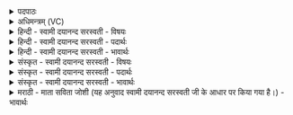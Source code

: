 <details><summary>पदपाठः</summary>

रेव॑तीः। रम॑ध्वम्। अ॒स्मिन्। योनौ॑। अ॒स्मिन्। गो॒ष्ठे। गो॒स्थ इति॑ गो॒ऽस्थे॑। अ॒स्मिन्। लो॒के। अ॒स्मिन्। क्षये॑। इ॒ह। ए॒व। स्त॒। मा। अप॑। गा॒त॒। २१।
</details>

<details><summary>अधिमन्त्रम् (VC)</summary>

- विश्वेदेवा देवताः
- याज्ञवल्क्यः
- उष्णिक्
- ऋषभः
</details>

<details><summary>हिन्दी - स्वामी दयानन्द सरस्वती - विषयः</summary>

अब विद्वानों के सत्कार के लिये उपदेश अगले मन्त्र में किया है ॥
</details>

<details><summary>हिन्दी - स्वामी दयानन्द सरस्वती - पदार्थः</summary>

पदार्थान्वयभाषाः -  हे मनुष्यो ! जो (रेवतीः) विद्या, धन, इन्द्रिय, पशु और पृथिवी के राज्य आदि से युक्त श्रेष्ठ नीति (स्त) हैं वे (अस्मिन्) इस (योनौ) जन्मस्थल (अस्मिन् गोष्ठे) इन्द्रिय वा पशु आदि के रहने के स्थान (अस्मिँल्लोके) संसार वा (अस्मिन् क्षये) अपने रचे हुए घरों में (रमध्वम्) रमण करें, ऐसी इच्छा करते हुए तुम लोग (इहैव) इन्हीं में प्रवृत्त होओ अर्थात् (मापगात) इनसे दूर कभी मत जाओ ॥२१॥
</details>

<details><summary>हिन्दी - स्वामी दयानन्द सरस्वती - भावार्थः</summary>

भावार्थभाषाः -  जहाँ विद्वान् लोग निवास करते हैं, वहाँ प्रजा विद्या, उत्तम शिक्षा और धनवाली होकर निरन्तर सुखों से युक्त होती है। इससे मनुष्यों को ऐसी इच्छा करनी चाहिये कि हमारा और विद्वानों का नित्य समागम बना रहे अर्थात् कभी हम लोग विरोध से पृथक् न होवें ॥२१॥
</details>

<details><summary>संस्कृत - स्वामी दयानन्द सरस्वती - विषयः</summary>

अथ विदुषां सत्कारायोपदिश्यते ॥
</details>

<details><summary>संस्कृत - स्वामी दयानन्द सरस्वती - पदार्थः</summary>

पदार्थान्वयभाषाः -  हे मनुष्याः ! प्रशस्ता नीत्यादयो रेवती रेवत्यस्ता अस्मिन् योनावस्मिन् गोष्ठेऽस्मिन् लोकेऽस्मिन् क्षये रमध्वं रमन्तामितीच्छन्तो भवन्त इहैतेष्वेव नित्यं प्रवर्तन्ताम्, किन्त्वेतेभ्यो मापगात कदाचिद् दूरं मा गच्छन्तु ॥२१॥
</details>

<details><summary>संस्कृत - स्वामी दयानन्द सरस्वती - भावार्थः</summary>

भावार्थभाषाः -  यत्र विद्वांसो निवसन्ति तत्र विद्यादीनां गुणानां निवासात् प्रजा विद्यासुशिक्षाधनवत्यो भूत्वा नित्यं सुखेन सह युञ्जते। तस्मात् सर्वैरेवमिच्छा कार्याऽस्माकं सङ्गसमीपाद् विद्वांसो विदुषां समीपाच्च वयं कदाचिद् दूरे मा भवेमेति ॥२१॥
</details>

<details><summary>मराठी - माता सविता जोशी (यह अनुवाद स्वामी दयानन्द सरस्वती जी के आधार पर किया गया है।) - भावार्थः</summary>

भावार्थभाषाः -  जेथे विद्वानांचा निवास असतो. तेथील प्रजा ज्ञान व उत्तम शिक्षण ग्रहण करते व श्रीमंत होते आणि सुखी बनते त्यामुळै माणसांनी ही इच्छा बाळगली पाहिजे. की आपण सतत विद्वानांच्या सान्निध्यात असावे, त्यांच्यापासून दूर जाता कामा नये.
</details>